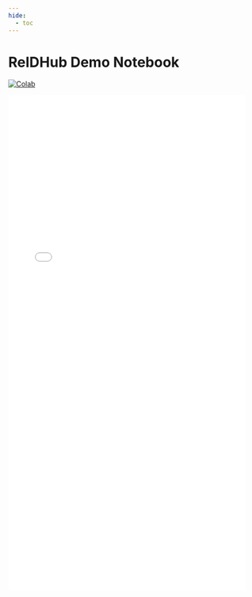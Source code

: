 ```yaml
---
hide:
  - toc
---
```


# ReIDHub Demo Notebook
[![Colab](https://colab.research.google.com/assets/colab-badge.svg)](https://colab.research.google.com/github/vickruto/reidhub/blob/main/notebooks/2025-09-22-reidhub-checkpoint.ipynb "Open demo notebook in Colab")

<iframe src="../2025-09-22-reidhub-checkpoint.html"
        width="95%"
        height="1000"
        style="border: none; overflow: auto;">
</iframe>
